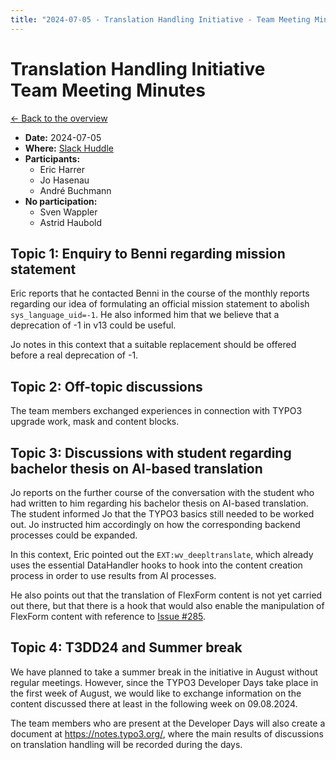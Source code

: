 ```yaml
---
title: "2024-07-05 - Translation Handling Initiative - Team Meeting Minutes"
---
```


# Translation Handling Initiative<br>Team Meeting Minutes

[← Back to the overview](https://notes.typo3.org/s/f3ae8fZSD)

- **Date:** 2024-07-05<br>
- **Where:** [Slack Huddle](https://app.slack.com/huddle/T024TUMLZ/C05D7UF1L8M)
- **Participants:**
    - Eric Harrer
    - Jo Hasenau
    - André Buchmann
- **No participation:**
    - Sven Wappler
    - Astrid Haubold

## Topic 1: Enquiry to Benni regarding mission statement

Eric reports that he contacted Benni in the course of the monthly reports regarding our idea of formulating an official mission statement to abolish `sys_language_uid=-1`. He also informed him that we believe that a deprecation of -1 in v13 could be useful.

Jo notes in this context that a suitable replacement should be offered before a real deprecation of -1.

## Topic 2: Off-topic discussions

The team members exchanged experiences in connection with TYPO3 upgrade work, mask and content blocks.

## Topic 3: Discussions with student regarding bachelor thesis on AI-based translation

Jo reports on the further course of the conversation with the student who had written to him regarding his bachelor thesis on AI-based translation. The student informed Jo that the TYPO3 basics still needed to be worked out. Jo instructed him accordingly on how the corresponding backend processes could be expanded.

In this context, Eric pointed out the `EXT:wv_deepltranslate`, which already uses the essential DataHandler hooks to hook into the content creation process in order to use results from AI processes.

He also points out that the translation of FlexForm content is not yet carried out there, but that there is a hook that would also enable the manipulation of FlexForm content with reference to [Issue #285](https://github.com/web-vision/wv_deepltranslate/issues/285).

## Topic 4: T3DD24 and Summer break

We have planned to take a summer break in the initiative in August without regular meetings. However, since the TYPO3 Developer Days take place in the first week of August, we would like to exchange information on the content discussed there at least in the following week on 09.08.2024.

The team members who are present at the Developer Days will also create a document at https://notes.typo3.org/, where the main results of discussions on translation handling will be recorded during the days.